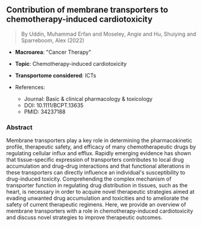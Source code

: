 ## Contribution of membrane transporters to chemotherapy-induced cardiotoxicity

> By Uddin, Muhammad Erfan and Moseley, Angie and Hu, Shuiying and Sparreboom, Alex (2022)

- **Macroarea**: "Cancer Therapy"
- **Topic**: Chemotherapy-induced cardiotoxicity
- **Transportome considered**: ICTs

- References:
  - Journal: Basic & clinical pharmacology & toxicology
  - DOI: 10.1111/BCPT.13635
  - PMID: 34237188

### Abstract

Membrane transporters play a key role in determining the pharmacokinetic profile, therapeutic safety, and efficacy of many chemotherapeutic drugs by regulating cellular influx and efflux. Rapidly emerging evidence has shown that tissue-specific expression of transporters contributes to local drug accumulation and drug–drug interactions and that functional alterations in these transporters can directly influence an individual's susceptibility to drug-induced toxicity. Comprehending the complex mechanism of transporter function in regulating drug distribution in tissues, such as the heart, is necessary in order to acquire novel therapeutic strategies aimed at evading unwanted drug accumulation and toxicities and to ameliorate the safety of current therapeutic regimens. Here, we provide an overview of membrane transporters with a role in chemotherapy-induced cardiotoxicity and discuss novel strategies to improve therapeutic outcomes.
